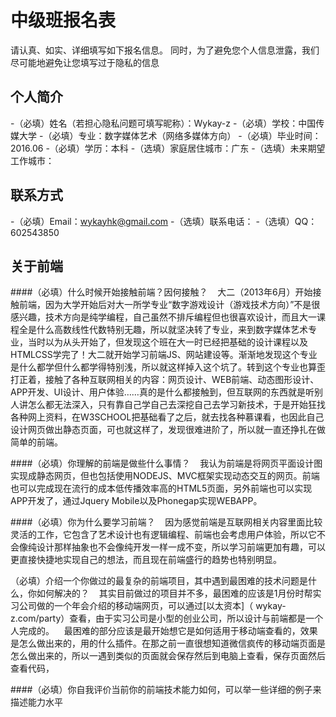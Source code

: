 # 中级班报名表

请认真、如实、详细填写如下报名信息。
同时，为了避免您个人信息泄露，我们尽可能地避免让您填写过于隐私的信息

## 个人简介

-（必填）姓名（若担心隐私问题可填写昵称）：Wykay-z
-（必填）学校：中国传媒大学
-（必填）专业：数字媒体艺术（网络多媒体方向）
-（必填）毕业时间：2016.06
-（必填）学历：本科
-（选填）家庭居住城市：广东
-（选填）未来期望工作城市：

## 联系方式

-（必填）Email：wykayhk@gmail.com
-（选填）联系电话：
-（选填）QQ：602543850

## 关于前端

####（必填）什么时候开始接触前端？因何接触？
&nbsp;&nbsp;
大二（2013年6月）开始接触前端，因为大学开始后对大一所学专业“数字游戏设计（游戏技术方向）”不是很感兴趣，技术方向是纯学编程，自己虽然不排斥编程但也很喜欢设计，而且大一课程全是什么高数线性代数特别无趣，所以就坚决转了专业，来到数字媒体艺术专业，当时以为从头开始了，但发现这个班在大一时已经把基础的设计课程以及HTMLCSS学完了！大二就开始学习前端JS、网站建设等。渐渐地发现这个专业是什么都学但什么都学得特别浅，所以就这样掉入这个坑了。转到这个专业也算歪打正着，接触了各种互联网相关的内容：网页设计、WEB前端、动态图形设计、APP开发、UI设计、用户体验……真的是什么都接触到，但互联网的东西就是听别人讲怎么都无法深入，只有靠自己学自己去深挖自己去学习新技术，于是开始狂找各种网上资料，在W3SCHOOL把基础看了之后，就去找各种慕课看，也因此自己设计网页做出静态页面，可也就这样了，发现很难进阶了，所以就一直还挣扎在做简单的前端。

####（必填）你理解的前端是做些什么事情？
&nbsp;&nbsp;
我认为前端是将网页平面设计图实现成静态网页，但也包括使用NODEJS、MVC框架实现动态交互的网页。前端也可以完成现在流行的成本低传播效率高的HTML5页面，另外前端也可以实现APP开发了，通过Jquery Mobile以及Phonegap实现WEBAPP。

####（必填）你为什么要学习前端？
&nbsp;&nbsp;
因为感觉前端是互联网相关内容里面比较灵活的工作，它包含了艺术设计也有逻辑编程、前端也会考虑用户体验，所以它不会像纯设计那样抽象也不会像纯开发一样一成不变，所以学习前端更加有趣，可以更直接快捷地实现自己的想法，而且现在前端盛行的趋势也特别明显。

（必填）介绍一个你做过的最复杂的前端项目，其中遇到最困难的技术问题是什么，你如何解决的？
&nbsp;&nbsp;
其实目前做过的项目并不多，最困难的应该是1月份时帮实习公司做的一个年会介绍的移动端网页，可以通过[以太资本]（ wykay-z.com/party）查看，由于实习公司是小型的创业公司，所以设计与前端都是一个人完成的。
&nbsp;&nbsp;
最困难的部分应该是最开始想它是如何适用于移动端查看的，效果是怎么做出来的，用的什么插件。在那之前一直很想知道微信疯传的移动端页面是怎么做出来的，所以一遇到类似的页面就会保存然后到电脑上查看，保存页面然后查看代码，

####（必填）你自我评价当前你的前端技术能力如何，可以举一些详细的例子来描述能力水平

